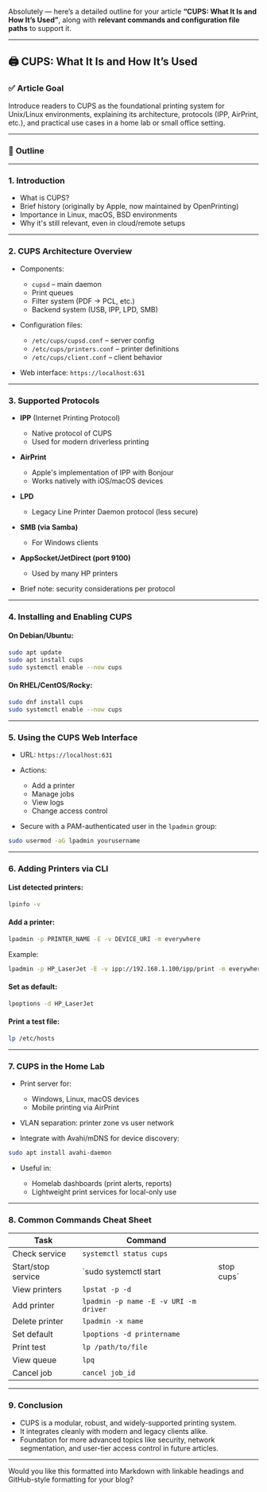 Absolutely — here’s a detailed outline for your article **“CUPS: What It Is and How It’s Used”**, along with **relevant commands and configuration file paths** to support it.

---

## 🖨️ **CUPS: What It Is and How It’s Used**

### ✅ **Article Goal**

Introduce readers to CUPS as the foundational printing system for Unix/Linux environments, explaining its architecture, protocols (IPP, AirPrint, etc.), and practical use cases in a home lab or small office setting.

---

### 🧱 **Outline**

---

### 1. **Introduction**

* What is CUPS?
* Brief history (originally by Apple, now maintained by OpenPrinting)
* Importance in Linux, macOS, BSD environments
* Why it's still relevant, even in cloud/remote setups

---

### 2. **CUPS Architecture Overview**

* Components:

  * `cupsd` – main daemon
  * Print queues
  * Filter system (PDF → PCL, etc.)
  * Backend system (USB, IPP, LPD, SMB)
* Configuration files:

  * `/etc/cups/cupsd.conf` – server config
  * `/etc/cups/printers.conf` – printer definitions
  * `/etc/cups/client.conf` – client behavior
* Web interface: `https://localhost:631`

---

### 3. **Supported Protocols**

* **IPP** (Internet Printing Protocol)

  * Native protocol of CUPS
  * Used for modern driverless printing
* **AirPrint**

  * Apple's implementation of IPP with Bonjour
  * Works natively with iOS/macOS devices
* **LPD**

  * Legacy Line Printer Daemon protocol (less secure)
* **SMB (via Samba)**

  * For Windows clients
* **AppSocket/JetDirect (port 9100)**

  * Used by many HP printers
* Brief note: security considerations per protocol

---

### 4. **Installing and Enabling CUPS**

#### On Debian/Ubuntu:

```bash
sudo apt update
sudo apt install cups
sudo systemctl enable --now cups
```

#### On RHEL/CentOS/Rocky:

```bash
sudo dnf install cups
sudo systemctl enable --now cups
```

---

### 5. **Using the CUPS Web Interface**

* URL: `https://localhost:631`
* Actions:

  * Add a printer
  * Manage jobs
  * View logs
  * Change access control
* Secure with a PAM-authenticated user in the `lpadmin` group:

```bash
sudo usermod -aG lpadmin yourusername
```

---

### 6. **Adding Printers via CLI**

#### List detected printers:

```bash
lpinfo -v
```

#### Add a printer:

```bash
lpadmin -p PRINTER_NAME -E -v DEVICE_URI -m everywhere
```

Example:

```bash
lpadmin -p HP_LaserJet -E -v ipp://192.168.1.100/ipp/print -m everywhere
```

#### Set as default:

```bash
lpoptions -d HP_LaserJet
```

#### Print a test file:

```bash
lp /etc/hosts
```

---

### 7. **CUPS in the Home Lab**

* Print server for:

  * Windows, Linux, macOS devices
  * Mobile printing via AirPrint
* VLAN separation: printer zone vs user network
* Integrate with Avahi/mDNS for device discovery:

```bash
sudo apt install avahi-daemon
```

* Useful in:

  * Homelab dashboards (print alerts, reports)
  * Lightweight print services for local-only use

---

### 8. **Common Commands Cheat Sheet**

| Task               | Command                               |             |
| ------------------ | ------------------------------------- | ----------- |
| Check service      | `systemctl status cups`               |             |
| Start/stop service | \`sudo systemctl start                | stop cups\` |
| View printers      | `lpstat -p -d`                        |             |
| Add printer        | `lpadmin -p name -E -v URI -m driver` |             |
| Delete printer     | `lpadmin -x name`                     |             |
| Set default        | `lpoptions -d printername`            |             |
| Print test         | `lp /path/to/file`                    |             |
| View queue         | `lpq`                                 |             |
| Cancel job         | `cancel job_id`                       |             |

---

### 9. **Conclusion**

* CUPS is a modular, robust, and widely-supported printing system.
* It integrates cleanly with modern and legacy clients alike.
* Foundation for more advanced topics like security, network segmentation, and user-tier access control in future articles.

---

Would you like this formatted into Markdown with linkable headings and GitHub-style formatting for your blog?
